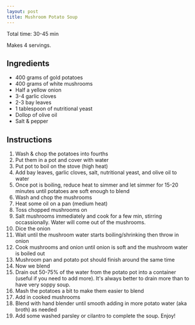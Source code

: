 ```yaml
---
layout: post
title: Mushroom Potato Soup
---
```


Total time: 30-45 min

Makes 4 servings.

## Ingredients

* 400 grams of gold potatoes
* 400 grams of white mushrooms
* Half a yellow onion
* 3-4 garlic cloves
* 2-3 bay leaves
* 1 tablespoon of nutritional yeast
* Dollop of olive oil
* Salt & pepper

## Instructions

1. Wash & chop the potatoes into fourths
1. Put them in a pot and cover with water
1. Put pot to boil on the stove (high heat)
1. Add bay leaves, garlic cloves, salt, nutritional yeast, and olive oil to water
1. Once pot is boiling, reduce heat to simmer and let simmer for 15-20 minutes until potatoes are soft enough to blend
1. Wash and chop the mushrooms
1. Heat some oil on a pan (medium heat)
1. Toss chopped mushrooms on
1. Salt mushrooms immediately and cook for a few min, stirring occassionally. Water will come out of the mushrooms.
1. Dice the onion
1. Wait until the mushroom water starts boiling/shrinking then throw in onion
1. Cook mushrooms and onion until onion is soft and the mushroom water is boiled out
1. Mushroom pan and potato pot should finish around the same time
1. Now we blend
1. Drain out 50-75% of the water from the potato pot into a container (useful if you need to add more). It's always better to drain more than to have very soppy soup.
1. Mash the potatoes a bit to make them easier to blend
1. Add in cooked mushrooms
1. Blend with hand blender until smooth adding in more potato water (aka broth) as needed
1. Add some washed parsley or cilantro to complete the soup. Enjoy!
